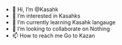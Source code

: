 - 👋 Hi, I’m @Kasahk
- 👀 I’m interested in Kasahks
- 🌱 I’m currently learning Kasahk langauge
- 💞️ I’m looking to collaborate on Nothing
- 📫 How to reach me Go to Kazan

<!---
Kasahk/Kasahk is a ✨ special ✨ repository because its `README.md` (this file) appears on your GitHub profile.
You can click the Preview link to take a look at your changes.
--->
